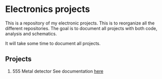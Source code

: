# Electronics projects

This is a repository of my electronic projects. This is to reorganize all the different repositories. The goal is to document all projects 
with both code, analysis and schematics. 

It will take some time to document all projects.

## Projects

1. 555 Metal detector 
See documentation [here](555_metal_detector/README.md)
